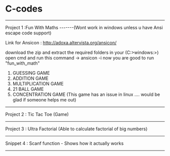 # C-codes

***********************************************************************
Project 1 :Fun With Maths -------(Wont work in windows unless u have Ansi escape code support)

Link for Ansicon : http://adoxa.altervista.org/ansicon/

download the zip and extract the required folders in your (C:>windows:>) 
open cmd and run this command ->   ansicon -i 
now you are good to run "fun_with_math"

1.  GUESSING GAME
2.  ADDITION GAME
3.  MULTIPLICATION GAME
4.  21 BALL GAME
5.  CONCENTRATION GAME (This game has an issue in linux .... would be glad if someone helps me out)
************************************************************************

Project 2 : Tic Tac Toe (Game)

************************************************************************

Project 3 : Ultra Factorial (Able to calculate factorial of big numbers)

************************************************************************

Snippet 4 : Scanf function - Shows how it actually works

************************************************************************

